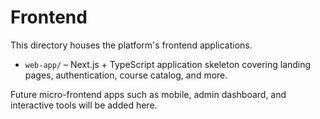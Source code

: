 # Frontend

This directory houses the platform's frontend applications.

- `web-app/` – Next.js + TypeScript application skeleton covering landing pages, authentication, course catalog, and more.

Future micro-frontend apps such as mobile, admin dashboard, and interactive tools will be added here.
